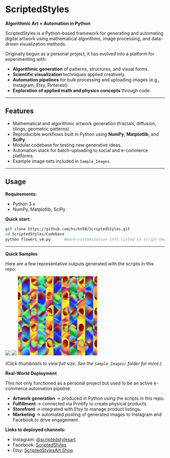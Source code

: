 # ScriptedStyles  

**Algorithmic Art + Automation in Python**  

ScriptedStyles is a Python-based framework for generating and automating digital artwork using mathematical algorithms, image processing, and data-driven visualization methods.  

Originally begun as a personal project, it has evolved into a platform for experimenting with:  
- **Algorithmic generation** of patterns, structures, and visual forms.  
- **Scientific visualization** techniques applied creatively.  
- **Automation pipelines** for bulk processing and uploading images (e.g., Instagram, Etsy, Pinterest).  
- **Exploration of applied math and physics concepts** through code.  

---

## Features
- Mathematical and algorithmic artwork generation (fractals, diffusion, tilings, geometric patterns).  
- Reproducible workflows built in Python using **NumPy**, **Matplotlib**, and **SciPy**.  
- Modular codebase for testing new generative ideas.  
- Automation stack for batch-uploading to social and e-commerce platforms.  
- Example image sets included in `Sample_Images`.  

---

## Usage

**Requirements:**  
- Python 3.x  
- NumPy, Matplotlib, SciPy  

**Quick start:**  
```bash
git clone https://github.com/hschn58/ScriptedStyles.git
cd ScriptedStyles/Codebase
python flowers_v4.py      #more customization info listed in script header
```

---
**Quick Samples**



Here are a few representative outputs generated with the scripts in this repo:

[<img src="Sample_Images/triangles.png" width="250">](Sample_Images/triangles.png)
[<img src="Sample_Images/superformula_baseshape.png" width="250">](Sample_Images/superformula_baseshape.png)
[<img src="Sample_Images/plane_windows.jpg" width="250">](Sample_Images/plane_windows.jpg)

*(Click thumbnails to view full size. See the `Sample_Images/` folder for more.)*





**Real-World Deployment**

This not only functioned as a personal project but used to be an active e-commerce automation pipeline:

- **Artwork generation** → produced in Python using the scripts in this repo.  
- **Fulfillment** → connected via Printify to create physical products.  
- **Storefront** → integrated with Etsy to manage product listings.  
- **Marketing** → automated posting of generated images to Instagram and Facebook to drive engagement.  

**Links to deployed channels:**  
- Instagram: [@scriptedstylesart](https://www.instagram.com/scriptedstylesart)  
- Facebook: [ScriptedStyles](https://www.facebook.com/profile.php?id=61572520106684)  
- Etsy: [ScriptedStylesArt Shop](https://www.etsy.com/shop/ScriptedStylesArt)  



